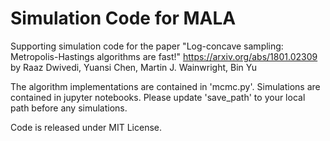 # Simulation Code for MALA
Supporting simulation code for the paper "Log-concave sampling: Metropolis-Hastings algorithms are fast!"
https://arxiv.org/abs/1801.02309
by Raaz Dwivedi, Yuansi Chen, Martin J. Wainwright, Bin Yu

The algorithm implementations are contained in 'mcmc.py'.
Simulations are contained in jupyter notebooks.
Please update 'save_path' to your local path before any simulations. 

Code is released under MIT License.
